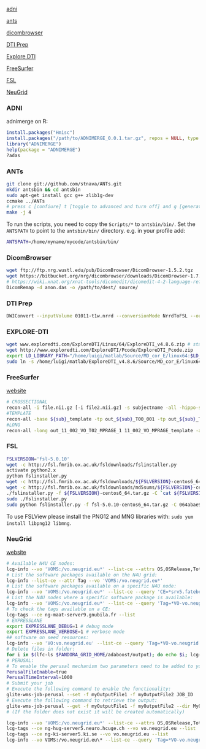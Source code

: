 [adni](#adni) 

[ants](#ants) 

[dicombrowser](#dicombrowser) 

[DTI Prep](#dti-prep)

[Explore DTI](#explore-dti)

[FreeSurfer](#freesurfer)

[FSL](#fsl)

[NeuGrid](#neugrid)

### ADNI
adnimerge on R:
```R
install.packages("Hmisc")
install.packages("/path/to/ADNIMERGE_0.0.1.tar.gz", repos = NULL, type = "source")
library("ADNIMERGE")
help(package = "ADNIMERGE")
?adas
```

### ANTs
```bash
git clone git://github.com/stnava/ANTs.git
mkdir antsbin && cd antsbin
sudo apt-get install gcc g++ zlib1g-dev
ccmake ../ANTs
# press c [confiure] t [toggle to advanced and turn off] and g [generate]
make -j 4
```
To run the scripts, you need to copy the `Scripts/*` to `antsbin/bin/`.
Set the `ANTSPATH` to point to the `antsbin/bin/` directory. e.g. in your profile add:
```bash
ANTSPATH=/home/myname/mycode/antsbin/bin/
```

### DicomBrowser
```bash
wget ftp://ftp.nrg.wustl.edu/pub/DicomBrowser/DicomBrowser-1.5.2.tgz
wget https://bitbucket.org/nrg/dicombrowser/downloads/DicomBrowser-1.7.0b5-bin-with-dependencies.jar
# https://wiki.xnat.org/xnat-tools/dicomedit/dicomedit-4-2-language-reference
DicomRemap -d anon.das -o /path/to/dest/ source/
```

### DTI Prep
```bash
DWIConvert --inputVolume 01011-t1w.nrrd --conversionMode NrrdToFSL --outputVolume testout.nii --outputBVectors testout.bvecs --outputBValues testout.bvals
```

### EXPLORE-DTI
```bash
wget www.exploredti.com/ExploreDTI/Linux/64/ExploreDTI_v4.8.6.zip # standalone
wget http://www.exploredti.com/ExploreDTI/Pcode/ExploreDTI_Pcode.zip
export LD_LIBRARY_PATH="/home/luigi/matlab/Source/MD_cor_E/linux64:$LD_LIBRARY_PATH"
sudo ln -s /home/luigi/matlab/ExploreDTI_v4.8.6/Source/MD_cor_E/linux64/libANNlib.so /usr/lib/libANNlib.so
```

### FreeSurfer
[website](https://surfer.nmr.mgh.harvard.edu/)
```bash
# CROSSECTIONAL
recon-all -i file.nii.gz [-i file2.nii.gz] -s subjectname -all -hippo-subfields
#TEMPLATE
recon-all -base ${sub}_template -tp out_${sub}_T00_001 -tp out_${sub}_T06_001 -all
#LONG
recon-all -long out_11_002_VO_T02_MPRAGE_1 11_002_VO_MPRAGE_template -all -hippo-subfields
```


### FSL
```bash
FSLVERSION='fsl-5.0.10'
wget -c http://fsl.fmrib.ox.ac.uk/fsldownloads/fslinstaller.py
activate python2.x
python fslinstaller.py
wget -c http://fsl.fmrib.ox.ac.uk/fsldownloads/${FSLVERSION}-centos6_64.tar.gz
wget -c http://fsl.fmrib.ox.ac.uk/fsldownloads/md5sums/${FSLVERSION}-centos6_64.tar.gz.md5
./fslinstaller.py -f ${FSLVERSION}-centos6_64.tar.gz -C `cat ${FSLVERSION}-centos6_64.tar.gz.md5` -d /usr/local/
sudo ./fslinstaller.py
sudo python fslinstaller.py -f fsl-5.0.10-centos6_64.tar.gz -C 064abae9083e69fafd114dedd9add465 -T md5 -d /home/luigi/Software/fsl-5.0.10 # the directory must not exists
```
To use FSLView please install the PNG12 and MNG libraries with: `sudo yum install libpng12 libmng`.

### NeuGrid
[website](https://neugrid4you.eu/)
```bash
# Available N4U CE nodes:
lcg-info --vo 'VOMS:/vo.neugrid.eu*' --list-ce --attrs OS,OSRelease,TotalCPUs,FreeCPUs,RunningJobs,FreeJobSlots,WaitingJobs
# List the software packages available on the N4U grid:
lcg-info --list-ce --attr Tag --vo 'VOMS:/vo.neugrid.eu*'
# List the software packages available on a specific N4U node:
lcg-info --vo 'VOMS:/vo.neugrid.eu*' --list-ce --query 'CE=*srv5.fatebenefratelli.it*' --attrs Tag | grep -E 'CE:|neugrid'
# List the N4U nodes where a specific software package is available:
lcg-info --vo 'VOMS:/vo.neugrid.eu*' --list-ce --query 'Tag=*VO-vo.neugrid.eu-freesurfer-5.1.0*'
# To check the tags available on a CE:
lcg-tags --ce ng-maat-server9.gnubila.fr --list 
# EXPRESSLANE
export EXPRESSLANE_DEBUG=1 # debug mode
export EXPRESSLANE_VERBOSE=1 # verbose mode
## software on seed resources:
lcg-info --vo 'VO:vo.neugrid.eu' --list-ce --query 'Tag=*VO-vo.neugrid.eu-cmtk-20140723*' --attrs TotalCPUs,FreeCPUs,RunningJobs
# Delete files in folder:
for i in $(lfc-ls $PANDORA_GRID_HOME/adaboost/output); do echo $i; lcg-del -a lfn:$PANDORA_GRID_HOME/adaboost/output/$i & sleep 0.1; done
# PERUSAL:
# To enable the perusal mechanism two parameters need to be added to your .ext file:
PerusalFileEnable=true
PerusalTimeInterval=1000
# Submit your job
# Execute the following command to enable the functionality:
glite-wms-job-perusal --set -f myOutputFile1 -f myOutputFile2 JOB_ID
# Execute the following command to retrieve the output:
glite-wms-job-perusal --get -f myOutputFile1 -f myOutputFile2 --dir MyOutputFolder JOB_ID
# (If the folder does not exist it will be created automatically)
```

```bash
lcg-info --vo 'VOMS:/vo.neugrid.eu*' --list-ce --attrs OS,OSRelease,TotalCPUs,FreeCPUs,RunningJobs,FreeJobSlots,WaitingJobs
lcg-tags --ce ng-hug-server5.neuro.hcuge.ch --vo vo.neugrid.eu --list
lcg-tags --ce ng-ki-server5.ki.se --vo vo.neugrid.eu --list
lcg-info --vo VOMS:/vo.neugrid.eu\* --list-ce --query 'Tag=*VO-vo.neugrid.eu-freesurfer-5.1.0*'
```
